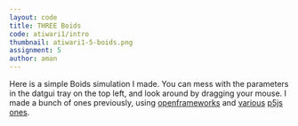 ```yaml
---
layout: code
title: THREE Boids
code: atiwari1/intro
thumbnail: atiwari1-5-boids.png
assignment: 5
author: aman
---
```

<link rel="stylesheet" href="https://cdn.jsdelivr.net/gh/dataarts/dat.gui@2659494a/build/dat.gui.css">

Here is a simple Boids simulation I made.
You can mess with the parameters in the datgui tray on the top left, and look around by dragging your mouse.
I made a bunch of ones previously, using [openframeworks](http://bad-data.com/particles/) and [various](http://bad-data.com/parts/) [p5js](http://bad-data.com/xp/) [ones](http://bad-data.com/).


<div id='RenderCanvas'></div>
